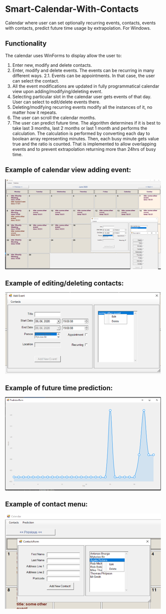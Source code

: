 # Smart-Calendar-With-Contacts
 Calendar where user can set optionally recurring events, contacts, events with contacts, predict future time usage by extrapolation. For Windows.

## Functionality

The calendar uses WinForms to display allow the user to:  
1. Enter new, modify and delete contacts.
2. Enter, modify and delete events. The events can be recurring in many different ways.
2.1. Events can be appointments. In that case, the user can select the contact.
3. All the event modifications are updated in fully programmatical calendar view upon adding/modifying/deleting event.
4. Selecting particular slot in the calendar user gets events of that day. User can select to edit/delete events there.
5. Deleting/modifying recurring events modify all the instances of it, no matter how it repeats.
6. The user can scroll the calendar months.
7. The user can predict future time. The algorithm determines if it is best to take last 3 months, last 2 months or last 1 month and performs the calculation. The calculation is performed by converting each day to boolean array representing minutes. Then, each busy minute gets value true and the ratio is counted. That is implemented to allow overlapping events and to prevent extrapolation returning more than 24hrs of busy time.


## Example of calendar view adding event:
![Screenshot1](/Screenshots/CalExample1.PNG)

## Example of editing/deleting contacts:
![Screenshot1](/Screenshots/CalExample2.PNG)

## Example of future time prediction:
![Screenshot1](/Screenshots/CalExample3.PNG)

## Example of contact menu:
![Screenshot1](/Screenshots/CalExample4.PNG)
